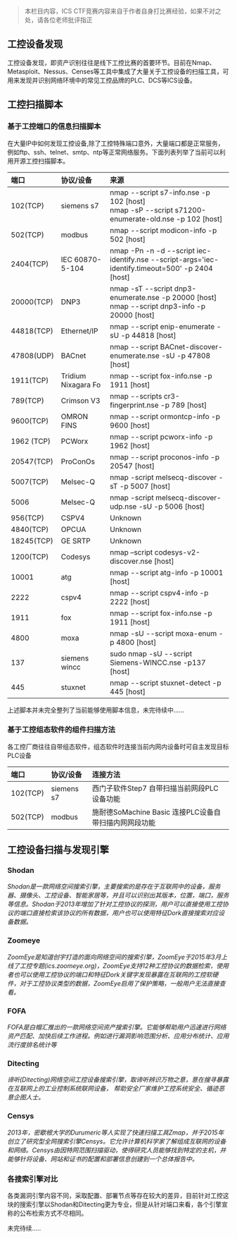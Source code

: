 > 本栏目内容，ICS CTF竞赛内容来自于作者自身打比赛经验，如果不对之处，请各位老师批评指正


## 工控设备发现

工控设备发现，即资产识别往往是线下工控比赛的首要环节。目前在Nmap、Metasploit、Nessus、Censes等工具中集成了大量关于工控设备的扫描工具，可用来发现并识别网络环境中的常见工控品牌的PLC、DCS等ICS设备。


## 工控扫描脚本


### 基于工控端口的信息扫描脚本


在大量IP中如何发现工控设备,除了工控特殊端口意外，大量端口都是正常服务，例如ftp、ssh、telnet、smtp、ntp等正常网络服务。下面列表列举了当前可以利用开源工控扫描脚本。


|端口|协议/设备|来源|
|:-----|:------|:------|
|102(TCP)|siemens s7|nmap --script s7-info.nse -p 102 [host] <br>nmap -sP --script      s71200-enumerate-old.nse -p 102 [host]|
|502(TCP)|modbus|nmap --script modicon-info -p 502 [host]|
|2404(TCP)|IEC 60870-5-104|nmap -Pn -n -d --script iec-identify.nse  --script-args='iec-identify.timeout=500' -p 2404 [host]|
|20000(TCP)|DNP3|nmap -sT --script dnp3-enumerate.nse -p 20000 [host] <br>nmap --script dnp3-info -p 20000 [host]|
|44818(TCP)|Ethernet/IP|nmap --script enip-enumerate -sU  -p 44818 [host]|
|47808(UDP)|BACnet|nmap --script BACnet-discover-enumerate.nse -sU  -p 47808 [host]|
|1911(TCP)|Tridium Nixagara Fo|nmap --script fox-info.nse -p 1911 [host]|
|789(TCP)|Crimson V3|nmap --scripts cr3-fingerprint.nse -p 789 [host]|
|9600(TCP)|OMRON FINS|nmap --script ormontcp-info -p 9600 [host]|
|1962 (TCP)|PCWorx|nmap --script pcworx-info -p 1962 [host]|
|20547(TCP)|ProConOs|nmap --script proconos-info -p 20547 [host]|
|5007(TCP)|Melsec-Q|nmap -script melsecq-discover -sT -p 5007 [host]|
|5006|Melsec-Q|nmap -script melsecq-discover-udp.nse -sU -p 5006 [host]|
|956(TCP)|CSPV4|Unknown|
|4840(TCP)|OPCUA|Unknown|
|18245(TCP)|GE SRTP|Unknown|
|1200(TCP)|Codesys|nmap –script codesys-v2-discover.nse [host]|
|10001|atg|nmap --script atg-info -p 10001 [host]|
|2222|cspv4|nmap --script cspv4-info -p 2222 [host]|
|1911|fox|nmap --script fox-info.nse -p 1911 [host]|
|4800|moxa|nmap -sU --script moxa-enum -p 4800 [host]|
|137|siemens wincc|sudo nmap -sU --script Siemens-WINCC.nse -p137 [host]|
|445|stuxnet|nmap --script stuxnet-detect -p 445 [host]|

上述脚本并未完全整列了当前能够使用脚本信息，未完待续中......

### 基于工控组态软件的组件扫描方法

各工控厂商往往自带组态软件，组态软件时连接当前内网内设备时可自主发现目标PLC设备

|端口|协议/设备|连接方法|
|:-----|:------|:------|
|102(TCP)|siemens s7|西门子软件Step7 自带扫描当前网段PLC设备功能|
|502(TCP)|modbus|施耐德SoMachine Basic 连接PLC设备自带扫描内网网段功能|


## 工控设备扫描与发现引擎

### Shodan

*Shodan是一款网络空间搜索引擎，主要搜索的是存在于互联网中的设备，服务器、摄像头、工控设备、智能家居等，并且可以识别出其版本，位置，端口，服务等信息。Shodan于2013年增加了针对工控协议的探测，用户可以直接使用工控协议的端口直接检索该协议的所有数据，用户也可以使用特征Dork直接搜索对应设备数据。*

### Zoomeye

*ZoomEye是知道创宇打造的面向网络空间的搜索引擎，ZoomEye于2015年3月上线了工控专题(ics.zoomeye.org)，ZoomEye支持12种工控协议的数据检索，使用者也可以使用工控协议的端口和特征Dork关键字发现暴露在互联网的工控软硬件，对于工控协议类型的数据，ZoomEye启用了保护策略，一般用户无法直接查看。*

### FOFA

*FOFA是白帽汇推出的一款网络空间资产搜索引擎。它能够帮助用户迅速进行网络资产匹配、加快后续工作进程。例如进行漏洞影响范围分析、应用分布统计、应用流行度排名统计等*

### Ditecting

*谛听(Ditecting)网络空间工控设备搜索引擎，取谛听辨识万物之意，意在搜寻暴露在互联网上的工业控制系统联网设备， 帮助安全厂家维护工控系统安全、循迹恶意企图人士。*

### Censys

*2013年，密歇根大学的Durumeric等人实现了快速扫描工具Zmap，并于2015年创立了研究型全网搜索引擎Censys。它允许计算机科学家了解组成互联网的设备和网络。Censys由因特网范围扫描驱动，使得研究人员能够找到特定的主机，并能够针将设备、网站和证书的配置和部署信息创建到一个总体报告中。*

### 各搜索引擎对比

各类漏洞引擎内容不同，采取配置、部署节点等存在较大的差异，目前针对工控这块的搜索引擎以Shodan和Ditecting更为专业，但是从针对端口来看，各个引擎宣称的公布检索方式不尽相同。

未完待续.....











